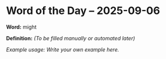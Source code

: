 # Word of the Day – 2025-09-06

**Word:** might

**Definition:** _(To be filled manually or automated later)_

*Example usage:* _Write your own example here._
